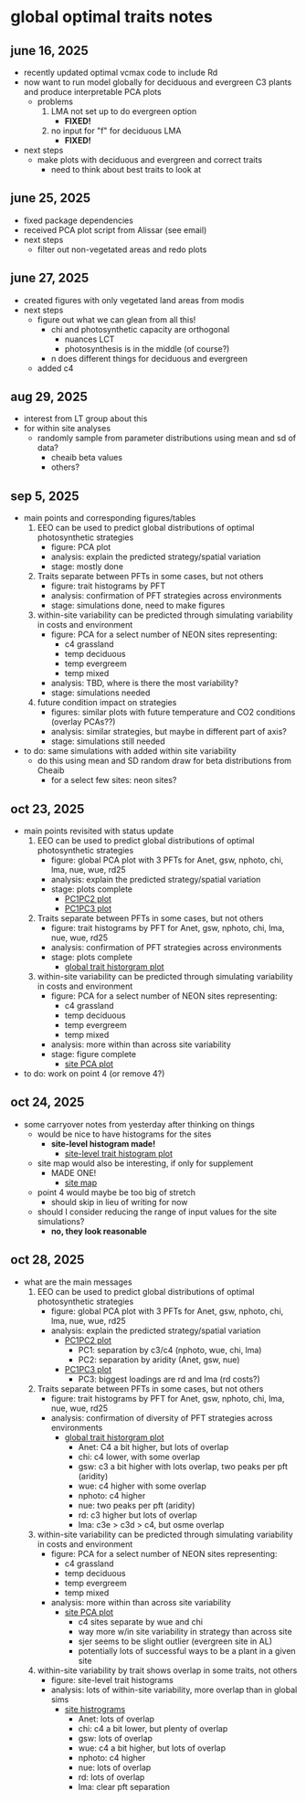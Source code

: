 # global optimal traits notes

## june 16, 2025
- recently updated optimal vcmax code to include Rd
- now want to run model globally for deciduous and evergreen C3 plants and produce
interpretable PCA plots
	- problems
		1. LMA not set up to do evergreen option
			- **FIXED!**
		2. no input for "f" for deciduous LMA
			- **FIXED!**
- next steps
	- make plots with deciduous and evergreen and correct traits
		- need to think about best traits to look at

## june 25, 2025
- fixed package dependencies
- received PCA plot script from Alissar (see email)
- next steps
	- filter out non-vegetated areas and redo plots
	
## june 27, 2025
- created figures with only vegetated land areas from modis
- next steps
	- figure out what we can glean from all this!
		- chi and photosynthetic capacity are orthogonal
			- nuances LCT
			- photosynthesis is in the middle (of course?)
		- n does different things for deciduous and evergreen
	- added c4

## aug 29, 2025
- interest from LT group about this
- for within site analyses
	- randomly sample from parameter distributions using mean and sd of data?
		- cheaib beta values
		- others?

## sep 5, 2025
- main points and corresponding figures/tables
	1. EEO can be used to predict global distributions of optimal photosynthetic strategies
		- figure: PCA plot
		- analysis: explain the predicted strategy/spatial variation
		- stage: mostly done
	2. Traits separate between PFTs in some cases, but not others
		- figure: trait histograms by PFT
		- analysis: confirmation of PFT strategies across environments
		- stage: simulations done, need to make figures
	3. within-site variability can be predicted through simulating variability in costs and environment
		- figure: PCA for a select number of NEON sites representing:
			- c4 grassland
			- temp deciduous
			- temp evergreem
			- temp mixed
		- analysis: TBD, where is there the most variability?
		- stage: simulations needed
	4. future condition impact on strategies
		- figures: similar plots with future temperature and CO2 conditions (overlay PCAs??)
		- analysis: similar strategies, but maybe in different part of axis?
		- stage: simulations still needed
- to do: same simulations with added within site variability
	- do this using mean and SD random draw for beta distributions from Cheaib
		- for a select few sites: neon sites?

## oct 23, 2025
- main points revisited with status update
	1. EEO can be used to predict global distributions of optimal photosynthetic strategies
		- figure: global PCA plot with 3 PFTs for Anet, gsw, nphoto, chi, lma, nue, wue, rd25
		- analysis: explain the predicted strategy/spatial variation
		- stage: plots complete
			- [PC1PC2 plot](results/plots/global_optimal_traits_all_pca_plot_PC1PC2.jpeg)
			- [PC1PC3 plot](global_optimal_traits_all_pca_plot_PC1PC3.jpeg)
	2. Traits separate between PFTs in some cases, but not others
		- figure: trait histograms by PFT for Anet, gsw, nphoto, chi, lma, nue, wue, rd25
		- analysis: confirmation of PFT strategies across environments
		- stage: plots complete
			- [global trait historgram plot](results/plots/global_optimal_traits_hist_all.jpeg)
	3. within-site variability can be predicted through simulating variability in costs and environment
		- figure: PCA for a select number of NEON sites representing:
			- c4 grassland
			- temp deciduous
			- temp evergreem
			- temp mixed
		- analysis: more within than across site variability
		- stage: figure complete
			- [site PCA plot](results/plots/global_optimal_traits_sites_pca_plot_PC1PC2.jpeg)
- to do: work on point 4 (or remove 4?)

## oct 24, 2025
- some carryover notes from yesterday after thinking on things
	- would be nice to have histograms for the sites
		- **site-level histogram made!**
			- [site-level trait histogram plot](results/plots/global_optimal_traits_hist_sites.jpeg)
	- site map would also be interesting, if only for supplement
		- MADE ONE!
			- [site map](results/plots/global_optimal_traits_site_map.jpeg)
	- point 4 would maybe be too big of stretch
		- should skip in lieu of writing for now
	- should I consider reducing the range of input values for the site simulations?
		- **no, they look reasonable**

## oct 28, 2025
- what are the main messages
	1. EEO can be used to predict global distributions of optimal photosynthetic strategies
		- figure: global PCA plot with 3 PFTs for Anet, gsw, nphoto, chi, lma, nue, wue, rd25
		- analysis: explain the predicted strategy/spatial variation
			- [PC1PC2 plot](results/plots/global_optimal_traits_all_pca_plot_PC1PC2.jpeg)
				- PC1: separation by c3/c4 (nphoto, wue, chi, lma)
				- PC2: separation by aridity (Anet, gsw, nue)
			- [PC1PC3 plot](global_optimal_traits_all_pca_plot_PC1PC3.jpeg)
				- PC3: biggest loadings are rd and lma (rd costs?)
	2. Traits separate between PFTs in some cases, but not others
		- figure: trait histograms by PFT for Anet, gsw, nphoto, chi, lma, nue, wue, rd25
		- analysis: confirmation of diversity of PFT strategies across environments
			- [global trait historgram plot](results/plots/global_optimal_traits_hist_all.jpeg)
				- Anet: C4 a bit higher, but lots of overlap
				- chi: c4 lower, with some overlap
				- gsw: c3 a bit higher with lots overlap, two peaks per pft (aridity)
				- wue: c4 higher with some overlap
				- nphoto: c4 higher
				- nue: two peaks per pft (aridity)
				- rd: c3 higher but lots of overlap
				- lma: c3e > c3d > c4, but osme overlap
	3. within-site variability can be predicted through simulating variability in costs and environment
		- figure: PCA for a select number of NEON sites representing:
			- c4 grassland
			- temp deciduous
			- temp evergreem
			- temp mixed
		- analysis: more within than across site variability
			- [site PCA plot](results/plots/global_optimal_traits_sites_pca_plot_PC1PC2.jpeg)
				- c4 sites separate by wue and chi
				- way more w/in site variability in strategy than across site
				- sjer seems to be slight outlier (evergreen site in AL)
				- potentially lots of successful ways to be a plant in a given site
	4. within-site variability by trait shows overlap in some traits, not others
		- figure: site-level trait histograms
		- analysis: lots of within-site variability, more overlap than in global sims
			- [site histrograms](results/plots/global_optimal_traits_hist_sites.jpeg)
				- Anet: lots of overlap
				- chi: c4 a bit lower, but plenty of overlap
				- gsw: lots of overlap
				- wue: c4 a bit higher, but lots of overlap
				- nphoto: c4 higher
				- nue: lots of overlap
				- rd: lots of overlap
				- lma: clear pft separation













	